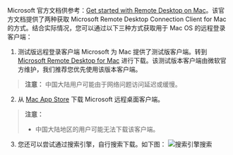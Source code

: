  Microsoft 官方文档供参考：[Get started with Remote Desktop on Mac](https://docs.microsoft.com/en-us/windows-server/remote/remote-desktop-services/clients/remote-desktop-mac)。该官方文档提供了两种获取 Microsoft Remote Desktop Connection Client for Mac 的方式。结合实际情况，您可以通过以下三种方式获取用于 Mac OS 的远程登录客户端：
 1. 测试版远程登录客户端
Microsoft 为 Mac 提供了测试版客户端。转到 [Microsoft Remote Desktop for Mac](https://rink.hockeyapp.net/apps/5e0c144289a51fca2d3bfa39ce7f2b06/)  进行下载。该测试版本客户端由微软官方维护，我们推荐您优先使用该版本客户端。
> **注意：**
> 中国大陆用户可能由于网络问题访问延迟或缓慢。

 2. 从 [Mac App Store](https://itunes.apple.com/cn/app/id409907375) 下载 Microsoft 远程桌面客户端。
> **注意：**
> - 中国大陆地区的用户可能无法下载该客户端。

 3.  您还可以尝试通过搜索引擎，自行搜索下载。如下图：
![搜索引擎搜索](//mc.qcloudimg.com/static/img/1357c6fff12d95fbeec81db36dbd3faa/image.png)
